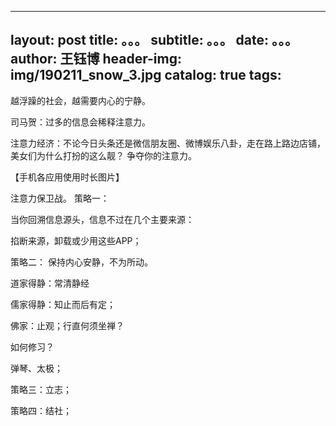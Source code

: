  --- 
 layout:     post 
 title:      。。。 
 subtitle:   。。。
 date:       。。。
 author:     王钰博 
 header-img: img/190211_snow_3.jpg 
 catalog: true 
 tags: 
 --- 
越浮躁的社会，越需要内心的宁静。

司马贺：过多的信息会稀释注意力。


注意力经济：不论今日头条还是微信朋友圈、微博娱乐八卦，走在路上路边店铺，美女们为什么打扮的这么靓？
争夺你的注意力。

【手机各应用使用时长图片】

注意力保卫战。
策略一：

当你回溯信息源头，信息不过在几个主要来源：

掐断来源，卸载或少用这些APP；

策略二：
保持内心安静，不为所动。

道家得静：常清静经

儒家得静：知止而后有定；

佛家：止观；行直何须坐禅？

如何修习？

弹琴、太极；

策略三：立志；

策略四：结社；



